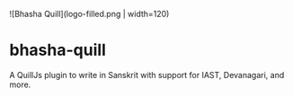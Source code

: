 ![Bhasha Quill](logo-filled.png | width=120)

# bhasha-quill
A QuillJs plugin to write in Sanskrit with support for IAST, Devanagari, and more.
